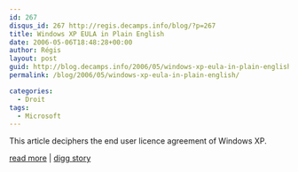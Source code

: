 ```yaml
---
id: 267
disqus_id: 267 http://regis.decamps.info/blog/?p=267
title: Windows XP EULA in Plain English
date: 2006-05-06T18:48:28+00:00
author: Régis
layout: post
guid: http://blog.decamps.info/2006/05/windows-xp-eula-in-plain-english/
permalink: /blog/2006/05/windows-xp-eula-in-plain-english/

categories:
  - Droit
tags:
  - Microsoft
---
```

This article deciphers the end user licence agreement of Windows XP.

[read more](http://linuxadvocate.org/articles.php?p=1) | [digg story](http://digg.com/deals/Windows_XP_EULA_in_Plain_English_)
